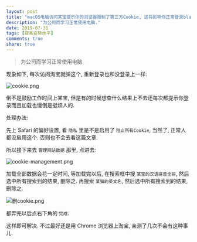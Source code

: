 ```yaml
---
layout: post
title: "macOS电脑访问某宝提示你的浏览器限制了第三方Cookie, 这将影响你正常登录blahblah..."
description: "为公司而学习正常使用电脑."
date: 2019-07-31
tags: [提高姿势水平]
comments: true
share: true
---
```


> 为公司而学习正常使用电脑.

现象如下, 每次访问淘宝就弹这个, 重新登录也和没登录上一样:

![cookie.png](https://i.loli.net/2019/07/31/5d40e9c69cd9686641.png)

倒不是鼓励工作时间上某宝, 但是有的时候想查什么结果上不去还每次都提示你登录而且加载也慢倒是挺烦人的.

处理办法:

先上 Safari 的偏好设置, 看 `隐私` 里是不是启用了 `阻止所有Cookie`, 当然了, 正常人都没启用这个. 否则也不会去看这篇文章.

所以接下来去 `管理网站数据` 那里, 点进去:


![cookie-management.png](https://i.loli.net/2019/07/31/5d40e9c6b88c021457.png)

加载全部数据会花一定时间, 等加载完以后, 在搜索框中搜 `某宝的汉语拼音全拼`, 然后选中所有搜索到的结果, 删除之. 再搜索 `某猫的英文名`, 然后选中所有搜索到的结果, 删除之.

![删cookie.png](https://i.loli.net/2019/07/31/5d40e9c6ea00f79275.png)


都弄完以后点右下角的 `完成`.

这样即可解决. 不过最好还是用 Chrome 浏览器上淘宝, 亲测了几次不会有这种事儿.